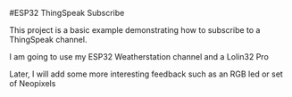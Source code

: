 #ESP32 ThingSpeak Subscribe

This project is a basic example demonstrating how to subscribe to a ThingSpeak channel.

I am going to use my ESP32 Weatherstation channel and a Lolin32 Pro

Later, I will add some more interesting feedback such as an RGB led or set of Neopixels
